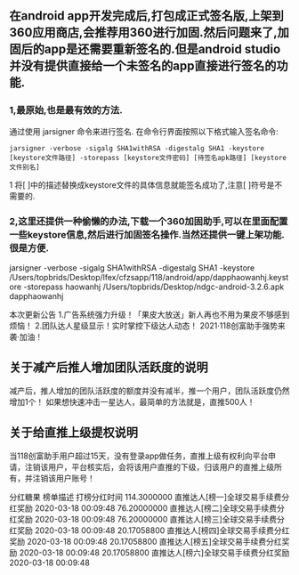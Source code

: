 ## 在android app开发完成后,打包成正式签名版,上架到360应用商店,会推荐用360进行加固.然后问题来了,加固后的app是还需要重新签名的.但是android studio并没有提供直接给一个未签名的app直接进行签名的功能.

### 1,最原始,也是最有效的方法.
通过使用 jarsigner 命令来进行签名.
在命令行界面按照以下格式输入签名命令:

    jarsigner -verbose -sigalg SHA1withRSA -digestalg SHA1 -keystore [keystore文件路径] -storepass [keystore文件密码] [待签名apk路径] [keystore文件别名]
1
将[ ]中的描述替换成keystore文件的具体信息就能签名成功了,注意[ ]符号是不需要的.

### 2,这里还提供一种偷懒的办法,下载一个360加固助手,可以在里面配置一些keystore信息,然后进行加固签名操作.当然还提供一键上架功能.很是方便.

jarsigner -verbose -sigalg SHA1withRSA -digestalg SHA1 -keystore /Users/topbrids/Desktop/lfex/cfzsapp/118/android/app/dapphaowanhj.keystore -storepass haowanhj /Users/topbrids/Desktop/ndgc-android-3.2.6.apk dapphaowanhj

本次更新公告
1.广告系统强力升级！「果皮大放送」新人再也不用为果皮不够感到烦恼！
2.团队达人星级显示！实时掌控下级达人动态！
2021·118创富助手强势来袭·加油！

## 关于减产后推人增加团队活跃度的说明

减产后，推人增加的团队活跃度的额度并没有减半，推一个用户，团队活跃度仍然增加1个！
如果想快速冲击一星达人，最简单的方法就是，直推500人！

## 关于给直推上级提权说明

当118创富助手用户超过15天，没有登录app做任务，直推上级有权利向平台申请，注销该用户，平台核实后，会将该用户直推的下级，归该用户的直推上级所有，并注销该用户账号！

分红糖果      榜单描述                           打榜分红时间
114.3000000 直推达人[榜一]全球交易手续费分红奖励	2020-03-18 00:09:48
76.20000000	直推达人[榜二]全球交易手续费分红奖励	2020-03-18 00:09:48
76.20000000	直推达人[榜三]全球交易手续费分红奖励	2020-03-18 00:09:48
20.17058800	直推达人[榜四]全球交易手续费分红奖励	2020-03-18 00:09:48
20.17058800	直推达人[榜五]全球交易手续费分红奖励	2020-03-18 00:09:48
20.17058800	直推达人[榜六]全球交易手续费分红奖励	2020-03-18 00:09:48

